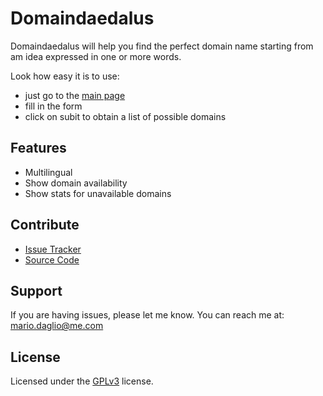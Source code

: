 Domaindaedalus
==============

Domaindaedalus will help you find the perfect domain name starting from am idea expressed in one or more words.

Look how easy it is to use:

  * just go to the [main page](https://domaindaedalus.glitch.me)
  * fill in the form
  * click on subit to obtain a list of possible domains

Features
--------

- Multilingual
- Show domain availability
- Show stats for unavailable domains

Contribute
----------

- [Issue Tracker](ghttps://github.com/madgarlic/domaindaedalus/issues)
- [Source Code](https://github.com/madgarlic/domaindaedalus)

Support
-------

If you are having issues, please let me know.
You can reach me at: mario.daglio@me.com

License
-------

Licensed under the [GPLv3](https://www.gnu.org/licenses/gpl-3.0.html) license.
